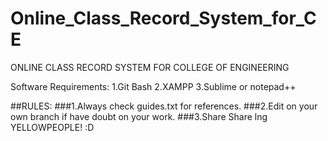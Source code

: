 # Online_Class_Record_System_for_CE
ONLINE CLASS RECORD SYSTEM FOR COLLEGE OF ENGINEERING

Software Requirements:
1.Git Bash
2.XAMPP
3.Sublime or notepad++

##RULES:
###1.Always check guides.txt for references.
###2.Edit on your own branch if have doubt on your work.
###3.Share Share lng YELLOWPEOPLE! :D
